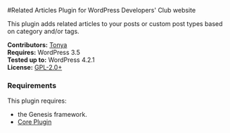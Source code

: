 #Related Articles Plugin for WordPress Developers' Club website

This plugin adds related articles to your posts or custom post types based on category and/or tags.
	 	
__Contributors:__ [Tonya](https://github.com/hellofromtonya)  
__Requires:__ WordPress 3.5  
__Tested up to:__ WordPress 4.2.1  
__License:__ [GPL-2.0+](http://www.gnu.org/licenses/gpl-2.0.html) 

### Requirements

This plugin requires:
* the Genesis framework.
* [Core Plugin](https://github.com/wpdevelopersclub/WPDC_Core) 
